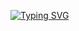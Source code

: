 <a href="https://git.io/typing-svg"><img src="https://readme-typing-svg.demolab.com?font=Roboto&weight=600&size=30&duration=2000&pause=100&color=F7F7F7&width=435&lines=coffin+bot+developer;coffin.lol;%40oewd+on+discord;discord.gg/sore;self-taught developer" alt="Typing SVG" /></a>
